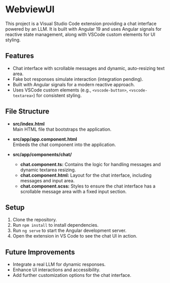 # WebviewUI

This project is a Visual Studio Code extension providing a chat interface powered by an LLM.
It is built with Angular 19 and uses Angular signals for reactive state management, along with VSCode custom elements for UI styling.

## Features

- Chat interface with scrollable messages and dynamic, auto-resizing text area.
- Fake bot responses simulate interaction (integration pending).
- Built with Angular signals for a modern reactive approach.
- Uses VSCode custom elements (e.g., `<vscode-button>`, `<vscode-textarea>`) for consistent styling.

## File Structure

- **src/index.html**  
  Main HTML file that bootstraps the application.

- **src/app/app.component.html**  
  Embeds the chat component into the application.

- **src/app/components/chat/**  
  - **chat.component.ts:** Contains the logic for handling messages and dynamic textarea resizing.  
  - **chat.component.html:** Layout for the chat interface, including messages and input area.  
  - **chat.component.scss:** Styles to ensure the chat interface has a scrollable message area with a fixed input section.

## Setup

1. Clone the repository.
2. Run `npm install` to install dependencies.
3. Run `ng serve` to start the Angular development server.
4. Open the extension in VS Code to see the chat UI in action.

## Future Improvements

- Integrate a real LLM for dynamic responses.
- Enhance UI interactions and accessibility.
- Add further customization options for the chat interface.
